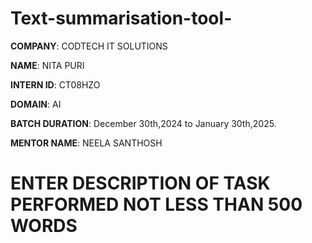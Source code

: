# Text-summarisation-tool-

**COMPANY**: CODTECH IT SOLUTIONS 

**NAME**: NITA PURI

**INTERN ID**: CT08HZO

**DOMAIN**: AI

**BATCH DURATION**: December 30th,2024 to January 30th,2025.

**MENTOR NAME**: NEELA SANTHOSH




# ENTER DESCRIPTION OF TASK PERFORMED NOT LESS THAN 500 WORDS
